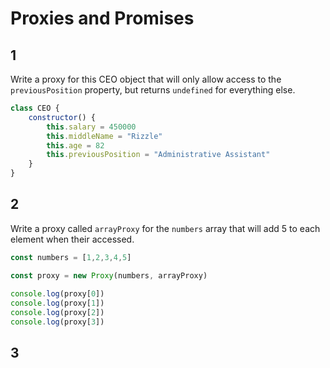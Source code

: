 # Proxies and Promises

## 1

Write a proxy for this CEO object that will only allow access to the `previousPosition` property, but returns `undefined` for everything else.

```javascript
class CEO {
    constructor() {
        this.salary = 450000
        this.middleName = "Rizzle"
        this.age = 82
        this.previousPosition = "Administrative Assistant"
    }
}
```

## 2

Write a proxy called `arrayProxy` for the `numbers` array that will add 5 to each element when their accessed.

```javascript
const numbers = [1,2,3,4,5]

const proxy = new Proxy(numbers, arrayProxy)
  
console.log(proxy[0])
console.log(proxy[1])
console.log(proxy[2])
console.log(proxy[3])
```

## 3

